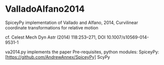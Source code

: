 # ValladoAlfano2014
SpiceyPy implementation of Vallado and Alfano, 2014, Curvilinear coordinate transformations for relative motion

cf. Celest Mech Dyn Astr (2014) 118:253–271, DOI 10.1007/s10569-014-9531-1

va2014.py implements the paper
  Pre-requisites, python modules:
    SpiceyPy:  [https://github.com/AndrewAnnex/SpiceyPy]
    ScyPy
